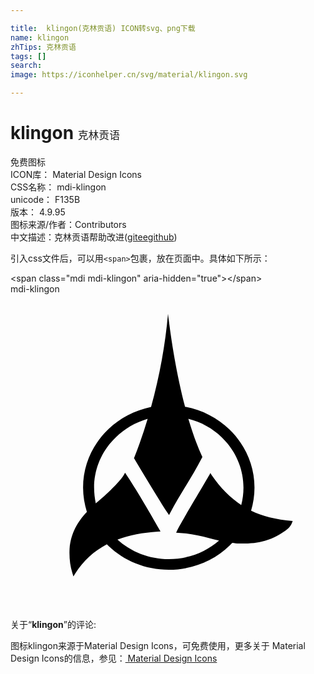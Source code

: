 ```yaml
---

title:  klingon(克林贡语) ICON转svg、png下载
name: klingon
zhTips: 克林贡语
tags: []
search: 
image: https://iconhelper.cn/svg/material/klingon.svg

---
```


# klingon  <small style="font-size: 60%;font-weight: 100">克林贡语</small>


<div class="detail-page">
<p>
<span><span class="badge-success badge">免费图标</span> </span>
<br/>
<span>
ICON库：
<span class="badge-secondary badge">Material Design Icons</span> 
</span>
<br/>
<span>
CSS名称：
<span class="badge-secondary badge">mdi-klingon</span> 
</span>
<br/>
<span>
unicode：
<span class="badge-secondary badge">F135B</span> 
<copy-btn content='F135B' btn-title=""></copy-btn>
<copy-btn :content='String.fromCodePoint(parseInt("F135B", 16))' btn-title="复制U"></copy-btn>
</span>
<br/>
<span>
版本：
<span class="badge-secondary badge">4.9.95</span> 
</span>
<br/>
<span>图标来源/作者：<span class="badge-light badge">Contributors</span></span> 
<br/>
<span class="zh-detail">中文描述：<span class="badge-primary badge">克林贡语</span><span class="help-link"><span>帮助改进</span>(<a href="https://gitee.com/liuwave/icon-helper/edit/master/json/material/klingon.json" target="_blank" rel="noopener noreferrer">gitee</a><a href="https://github.com/liuwave/icon-helper/edit/master/json/material/klingon.json" target="_blank" rel="noopener noreferrer">github</a></span>)</span><br/>
</p>
</div>
<div class="alert alert-dark">
  <i class="mdi mdi-klingon mdi-48px"></i>
  <i class="mdi mdi-klingon mdi-36px"></i>
  <i class="mdi mdi-klingon mdi-24px"></i>
  <i class="mdi mdi-klingon mdi-18px"></i>
</div>
<div>
  <p>引入css文件后，可以用<code>&lt;span&gt;</code>包裹，放在页面中。具体如下所示：    
  </p>
  <div class="alert alert-primary" style="font-size: 14px">
    &lt;span class="mdi mdi-klingon" aria-hidden="true"&gt;&lt;/span&gt;
    <copy-btn content='<span class="mdi mdi-klingon" aria-hidden="true"></span>'></copy-btn>
  </div>
  <div class="alert alert-secondary">
    <i class="mdi mdi-klingon"
    style="font-size: 24px"
    aria-hidden="true"></i> mdi-klingon
    <copy-btn content="mdi-klingon" btn-title="复制图标名称"></copy-btn>
  </div>
</div>
<div id="svg" class="svg-wrap">
<svg xmlns="http://www.w3.org/2000/svg" viewBox="0 0 24 24"><path d="M4.79 21.5L4.71 21.24C4.53 20.65 4.47 20.08 4.5 19.4C4.6 18.17 5.14 17.31 5.82 16.59C5.64 16 5.53 15.39 5.53 14.74C5.53 13 6.26 11.44 7.45 10.3C8.33 9.46 9.46 8.86 10.71 8.6C11.37 6.23 11.8 3.8 12 1.5C12.24 3.5 12.65 6.12 13.3 8.58C14.6 8.82 15.76 9.43 16.67 10.3C17.85 11.44 18.59 13 18.59 14.74C18.59 15.35 18.5 15.93 18.33 16.5C19.21 16.92 20.2 17.17 21.5 17.29L21.44 17.44C21.32 17.77 21 18 20.71 18.18L20.69 18.19C20.13 18.57 19.18 19 17.85 19C17.7 19 17.56 19 17.41 19C17.23 19 17.06 18.97 16.9 18.95C16.83 19 16.75 19.1 16.67 19.18C15.5 20.31 13.86 21 12.06 21C10.27 21 8.64 20.31 7.46 19.18C7.42 19.14 7.38 19.1 7.34 19.06C6.34 19.59 5.54 20.33 4.94 21.27L4.8 21.5M6.5 15.94C6.65 15.82 8.2 14.5 8.63 13.78L8.73 13.61C9.65 15 10.4 16.28 11.43 18.08L11.22 18.09C10.08 18.16 9.05 18.37 8.15 18.7C9.17 19.62 10.55 20.19 12.06 20.19C13.54 20.19 14.88 19.65 15.89 18.77C15.64 18.72 15.39 18.65 15.15 18.59C14.38 18.41 13.65 18.22 12.81 18.19L12.62 18.18L12.7 18C13.1 17.2 14.8 14.41 15.23 13.63L15.34 13.81C16 14.77 16.73 15.5 17.58 16.07C17.69 15.64 17.75 15.2 17.75 14.75C17.75 13.25 17.11 11.89 16.09 10.9C15.4 10.24 14.53 9.74 13.55 9.5C13.85 10.5 14.2 11.5 14.59 12.35L14.62 12.4L14.59 12.46C14.2 13.22 13.76 13.95 13.33 14.66C12.94 15.3 12.54 15.96 12.18 16.64L12.08 16.83L11.96 16.65C11.39 15.82 9.75 13.06 9.41 12.5C9.81 11.5 10.15 10.5 10.45 9.5C9.5 9.78 8.7 10.26 8.03 10.9C7 11.88 6.37 13.25 6.37 14.74C6.37 15.16 6.42 15.56 6.5 15.95" /></svg>
</div>
<detail full-name='mdi-klingon'></detail>
<div class="icon-detail__container">
<p>关于“<b>klingon</b>”的评论:</p>
</div>
<Vssue title="关于“klingon”的评论" />    
<div><p>图标klingon来源于Material Design Icons，可免费使用，更多关于 Material Design Icons的信息，参见：<a target="_blank" href="https://iconhelper.cn/material.html"> Material Design Icons</a>
</p></div>

